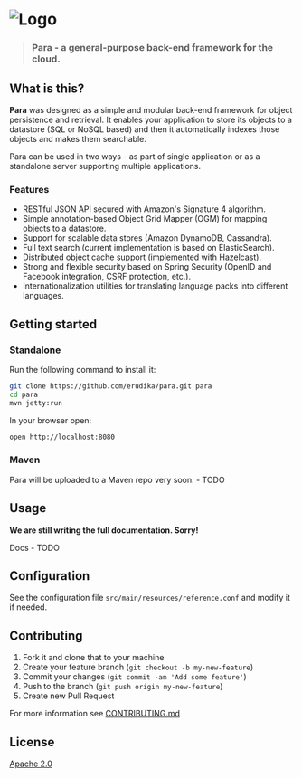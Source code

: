 ![Logo](https://s3-eu-west-1.amazonaws.com/org.paraio/para.png)
============================

> ### Para - a general-purpose back-end framework for the cloud.

## What is this?

**Para** was designed as a simple and modular back-end framework for object persistence and retrieval.
It enables your application to store its objects to a datastore (SQL or NoSQL based) and then it 
automatically indexes those objects and makes them searchable.

Para can be used in two ways - as part of single application or as a standalone server supporting multiple
applications. 

### Features

- RESTful JSON API secured with Amazon's Signature 4 algorithm.
- Simple annotation-based Object Grid Mapper (OGM) for mapping objects to a datastore.
- Support for scalable data stores (Amazon DynamoDB, Cassandra).
- Full text search (current implementation is based on ElasticSearch).
- Distributed object cache support (implemented with Hazelcast).
- Strong and flexible security based on Spring Security (OpenID and Facebook integration, CSRF protection, etc.).
- Internationalization utilities for translating language packs into different languages.

## Getting started

### Standalone
Run the following command to install it:

```sh
git clone https://github.com/erudika/para.git para
cd para
mvn jetty:run
```

In your browser open:
```sh
open http://localhost:8080
```
### Maven

Para will be uploaded to a Maven repo very soon. - TODO

## Usage

**We are still writing the full documentation. Sorry!**

Docs - TODO

## Configuration

See the configuration file `src/main/resources/reference.conf` and modify it if needed.

## Contributing

1. Fork it and clone that to your machine
2. Create your feature branch (`git checkout -b my-new-feature`)
3. Commit your changes (`git commit -am 'Add some feature'`)
4. Push to the branch (`git push origin my-new-feature`)
5. Create new Pull Request

For more information see [CONTRIBUTING.md](https://github.com/Erudika/para/blob/master/CONTRIBUTING.md)

## License
[Apache 2.0](LICENSE)